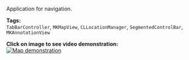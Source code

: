 Application for navigation.  
  
**Tags:**  
`TabBarController`, `MKMapView`, `CLLocationManager`, `SegmentedControlBar`, `MKAnnotationView`
  
**Click on image to see video demonstration:**  
[![Map demonstration](https://firebasestorage.googleapis.com/v0/b/project-6823619469149101723.appspot.com/o/map.png?alt=media&token=c69bd043-63b7-4feb-be70-cc697dd9c756)](https://www.youtube.com/watch?v=y_BF6g5xYlw&t=1s)
